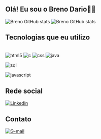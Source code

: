## Olá! Eu sou o Breno Dario👋🏽


![Breno GitHub stats](https://github-readme-stats.vercel.app/api?username=Breno-Dario&show_icons=true&theme=dracula)
![Breno GitHub stats](https://github-readme-stats.vercel.app/api/top-langs/?username=Breno-Dario&show_icon=truew&theme=dracula&layout=compact)
## Tecnologias que eu utilizo

<div style="display: inline-block"><br/>
 <img align="center" alt="html5" src="https://img.shields.io/badge/HTML5-E34F26?style=for-the-badge&logo=html5&logoColor=white"/>
 <img align="center" alt="c" src="https://img.shields.io/badge/C-00599C?style=for-the-badge&logo=c&logoColor=white"/>
 <img align="center" alt="css" src="https://img.shields.io/badge/CSS3-1572B6?style=for-the-badge&logo=css3&logoColor=white"/>
 <img align="center" alt="java" src="https://img.shields.io/badge/Java-ED8B00?style=for-the-badge&logo=openjdk&logoColor=white"/>
<p></p>
 <img align="center" alt="sql" src="https://img.shields.io/badge/Microsoft_SQL_Server-CC2927?style=for-the-badge&logo=microsoft-sql-server&logoColor=white"/>
 <p></p>
 <img align="center" alt="javascript" src="https://img.shields.io/badge/JavaScript-F7DF1E?style=for-the-badge&logo=javascript&logoColor=black"/>
</div></br>

## Rede social
[![Linkedin](https://img.shields.io/badge/LinkedIn-0077B5?style=for-the-badge&logo=linkedin&logoColor=white)](https://www.linkedin.com/in/breno-dario-b9a025277/)


## Contato
[![G-mail](https://img.shields.io/badge/Gmail-D14836?style=for-the-badge&logo=gmail&logoColor=white)](https://mail.google.com/mail/u/0/?hl=pt-BR#inbox)
